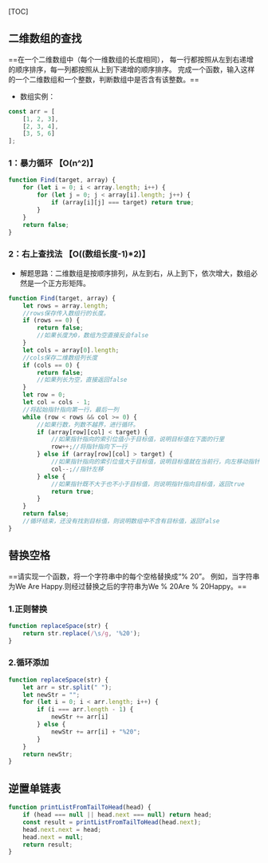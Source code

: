 [TOC]
## 二维数组的查找
==在一个二维数组中（每个一维数组的长度相同），
每一行都按照从左到右递增的顺序排序，每一列都按照从上到下递增的顺序排序。
完成一个函数，输入这样的一个二维数组和一个整数，判断数组中是否含有该整数。==
 - 数组实例：
```js
const arr = [
    [1, 2, 3],
    [2, 3, 4],
    [3, 5, 6]
];
```
### 1：暴力循环 【O(n^2)】
```js
function Find(target, array) {
    for (let i = 0; i < array.length; i++) {
        for (let j = 0; j < array[i].length; j++) {
            if (array[i][j] === target) return true;
        }
    }
    return false;
}
```
### 2：右上查找法 【O((数组长度-1)*2)】
 - 解题思路：二维数组是按顺序排列，从左到右，从上到下，依次增大，数组必然是一个正方形矩阵。
```js
function Find(target, array) {
    let rows = array.length;
    //rows保存传入数组行的长度。
    if (rows == 0) {
        return false;
        //如果长度为0，数组为空直接反会false
    }
    let cols = array[0].length;
    //cols保存二维数组列长度
    if (cols == 0) {
        return false;
        //如果列长为空，直接返回false
    }
    let row = 0;
    let col = cols - 1;
    //将起始指针指向第一行，最后一列
    while (row < rows && col >= 0) {
        //如果行数，列数不越界，进行循环。
        if (array[row][col] < target) {
            //如果指针指向的索引位值小于目标值，说明目标值在下面的行里
            row++;//将指针指向下一行
        } else if (array[row][col] > target) {
            //如果指针指向的索引位值大于目标值，说明目标值就在当前行，向左移动指针
            col--;//指针左移
        } else {
            //如果指针既不大于也不小于目标值，则说明指针指向目标值，返回true
            return true;
        }
    }
    return false;
    //循环结束，还没有找到目标值，则说明数组中不含有目标值，返回false
}
```

## 替换空格
==请实现一个函数，将一个字符串中的每个空格替换成“% 20”。
例如，当字符串为We Are Happy.则经过替换之后的字符串为We % 20Are % 20Happy。==
### 1.正则替换
```js
function replaceSpace(str) {
    return str.replace(/\s/g, '%20');
}
```
### 2.循环添加
```js
function replaceSpace(str) {
    let arr = str.split(" ");
    let newStr = "";
    for (let i = 0; i < arr.length; i++) {
        if (i === arr.length - 1) {
            newStr += arr[i]
        } else {
            newStr += arr[i] + "%20";
        }
    }
    return newStr;
}
```
##  逆置单链表
```js
function printListFromTailToHead(head) {
    if (head === null || head.next === null) return head;
    const result = printListFromTailToHead(head.next);
    head.next.next = head;
    head.next = null;
    return result;
}
```